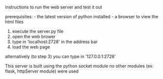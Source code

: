 instructions to run the web server and test it out

prerequisites: 
    - the latest version of python installed 
    - a browser to view the html files

1. execute the server.py file
2. open the web brower
3. type in 'localhost:2728' in the address bar
4. load the web page

alternatively (to step 3) you can type in '127.0.0.1:2728'


This server is built using the python socket module
no other modules (ex: flask, httpServer module) were used
